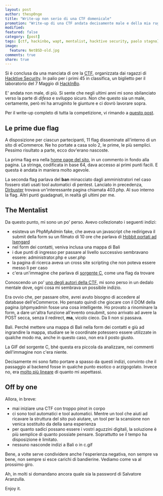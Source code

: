 ```yaml
---
layout: post
author: thesp0nge
title: "Write-up non serio di una CTF domenicale"
promotion: "Write-up di una CTF andata decisamente male e della mia ruggine unita alla sindrome da NCIS"
modified: 
featured: false
category: [post]
tags: [ctf, hackinbo, wapt, mentalist, hacktive security, paolo stagno]
image:
  feature: NetBSD-old.jpg
comments: true
share: true
---
```


Si è conclusa da una manciata di ore la [CTF](http://ctf-hib.thesthack.com), organizzata dai ragazzi di
[Hacktive Security](https://hacktivesecurity.com). In palio per i primi 45 in
classifica, un biglietto per il laboratorio del 7 Maggio di
[HackInBo](https://www.hackinbo.it).

E' andata non male, di più. Si sente che negli ultimi anni mi sono sbilanciato
verso la parte di _difesa_ e sviluppo sicuro. Non che questo sia un male,
certamente, però mi ha arruginito le giunture e ci dovrò lavorare sopra.

Per il write-up completo di tutta la competizione, vi rimando a [questo
post](https://www.shielder.it/blog/soluzione-ctf-hib-ctf-2017-spring-edition/).

## Le prime due flag

A disposizione per ciascun partecipanti, 11 flag disseminate all'interno di un
sito di eCommerce. Ne ho portate a casa solo 2, le prime, le più semplici.
Pessimo risultato a parte, ecco dov'erano nascoste.

La prima flag era nella [home page del sito](http://ctf-hib.thesthack.com), in
un commento in fondo alla pagina. La stringa, codificata in base 64, dava
accesso ai primi punti facili. E questa è andata in maniera molto agevole.

La seconda flag parlava del **ban** minacciato dagli amministratori nel caso
fossero stati usati tool automatici di pentest. Lanciato in precedenza,
[Dirbuster](https://www.owasp.org/index.php/Category:OWASP_DirBuster_Project)
trovava un'interessante pagina chiamata 403.php. Al suo interno la flag. Altri
punti guadagnati, in realtà gli ultimi per me.

## The Mentalist

Da questo punto, mi sono un po' perso. Avevo collezionato i seguenti indizi:

* esisteva un PhpMyAdmin fake, che aveva un javascript che redirigeva il submit
  della form su un filmato di 10 ore che parlava di [Hobbit portati ad
  Isengard](https://www.youtube.com/watch?v=z9Uz1icjwrM)
* nel form dei contatti, veniva inclusa una mappa di Bali
* i due punti di ingresso per passare al livello successivo sembravano essere:
  administrator.php e user.php
* la pagina di ricerca aveva un cross site scripting che non poteva essere
  messo lì per caso
* c'era un'immagine che parlava di [sorgente
  C](http://ctf-hib.thesthack.com/icons/c.gif), come una flag da trovare

Conoscendo un po' [uno degli autori della CTF](https://twitter.com/Void_Sec),
mi sono perso in un dedalo mentale dove, ogni cosa mi sembrava un possibile
indizio.

Era ovvio che, per passare oltre, avrei avuto bisogno di accedere al database
dell'eCommerce. Ho pensato quindi che giocare con il DOM della pagina
/phpmyadmin fosse una cosa intelligente. Ho provato a rinominare la form, a
dare un'altra funzione all'evento onsubmit, sono arrivato ad avere la POST
secca, senza il redirect, **ma**, vicolo cieco. Da lì non si passava.

Bali. Perché mettere una mappa di Bali nella form dei contatti e giù ad
ingrandire la mappa, studiare se le coordinate potessero essere utilizzate in
qualche modo ma, anche in questo caso, non era il posto giusto.

La GIF del sorgente C, bhé questa era piccola da analizzare, nei commenti
dell'immagine non c'era niente.

Decisamente mi sono fatto portare a spasso da questi indizi, convinto che il
passaggio al backend fosse in qualche punto esotico o arzigogolato. Invece no,
era [molto più lineare](https://www.shielder.it/blog/soluzione-ctf-hib-ctf-2017-spring-edition/) di quanto mi aspettassi.

## Off by one

Allora, in breve:

* mai iniziare una CTF con troppo pinot in corpo
* ci sono tool automatici e tool automatici. Mentre un tool che aiuti ad
  ricavare la struttura del sito può aiutare, un tool per la scansione non
  venica sostituito da della sana esperienza
* per quanto sadici possano essere i vostri aguzzini digitali, la soluzione è
  più semplice di quanto possiate pensare. Soprattutto se il tempo ha
  disposizione è limitato.
* nessuno nasconde indizi a Bali o in c.gif

Bene, a volte serve condividere anche l'esperienza negativa, non sempre va
bene, non sempre si esce carichi di bandierine. Vediamo come va al prossimo
giro.

Ah, in molti si domandano ancora quale sia la password di Salvatore Aranzulla.

Enjoy it.
